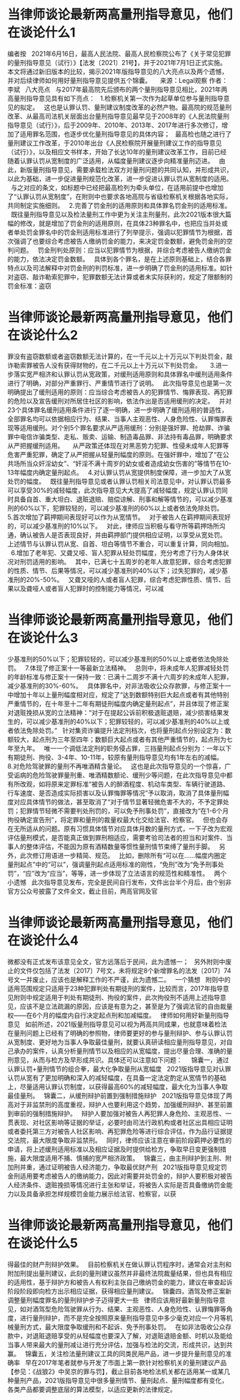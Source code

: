 # 当律师谈论最新两高量刑指导意见，他们在谈论什么1


编者按
 
2021年6月16日，最高人民法院、最高人民检察院公布了《关于常见犯罪的量刑指导意见（试行）》【法发〔2021〕21号】，并于2021年7月1日正式实施。
本文将通过新旧版本的比较，揭示2021年版指导意见的八大亮点以及两个遗憾，并对后续律师如何用好量刑指导意见提供五个锦囊。
 
 
来源：Legal观察
作者：李斌
 
八大亮点
 
与2017年最高院先后颁布的两个量刑指导意见相比，2021年两高量刑指导意见具有如下亮点：
 
1.检察机关第一次作为起草单位参与量刑指导意见的拟定。
 
这也是认罪认罚、量刑建议制度改革的必然产物。最高院的规范量刑改革、从最高司法机关层面出台量刑指导意见最早见于2008年的《人民法院量刑指导意见（试行）》，后于2009年、2010年、2013年、2017年进行多次修订，增加了适用罪名范围，也逐步优化量刑指导意见的具体内容；
 
最高检也随之进行了量刑建议工作改革，于2010年出台《人民检察院开展量刑建议工作的指导意见（试行）》，以及相应文书样本，开始了长达10年的量刑建议改革工作，目前已经随着认罪认罚从宽制度的广泛适用，从幅度量刑建议逐步向精准量刑迈进。
 
由此，新版量刑指导意见，需要承载检法双方对量刑问题的共同认知，并形成共识，以此为基础，进一步促进量刑规范化改革，进一步促进认罪认罚从宽制度的适用。
 
与之对应的条文，如标题中已经把最高检列为牵头单位，在适用前提中也增加了“认罪认罚从宽制度”，在附则中也要求各地高院与省级检察机关根据各地实际，共同制定实施细则。
 
2.完善了罚金刑的适用原则和具体罪名罚金刑的适用标准。
 
既往量刑指导意见以及检法量刑工作中更为关注主刑量刑，此次2021版本很大篇幅的修改，就是增加了罚金刑的适用原则，在具体23种罪名中，也把应当并处或者单处罚金罪名中的罚金刑适用标准进行了列举提示，强调以犯罪情节为根据，首次强调了也要综合考虑被告人缴纳罚金的能力，来决定罚金数额，避免罚金刑的空判问题。
 
罚金刑判处原则：应当以犯罪情节为根据，并综合考虑被告人缴纳罚金的能力，依法决定罚金数额。
 
具体到各个罪名，是在上述原则基础上，结合各罪特点以及司法解释中对罚金刑的判罚标准，进一步明确了罚金刑的适用标准。如针对盗窃、敲诈勒索犯罪中，犯罪数额无法计算或者未实际获利的，规定了限额制的罚金标准：盗窃

# 当律师谈论最新两高量刑指导意见，他们在谈论什么2

罪没有盗窃数额或者盗窃数额无法计算的，在一千元以上十万元以下判处罚金，敲诈勒索罪被告人没有获得财物的，在二千元以上十万元以下判处罚金。
 
 
3.进一步落实宽严相济和认罪认罚从宽政策，对缓刑适用原则和具体罪名中缓刑适用条件进行了明确，对部分严重罪行、严重情节进行了说明。
 
此次指导意见也是第一次明确提出了缓刑适用的原则：应当综合考虑被告人的犯罪情节、悔罪表现、再犯罪的危险以及宣告缓刑对所居住社区的影响，依法作出是否适用缓刑的决定。
 
并对23个具体罪名缓刑适用条件进行了逐一明确，进一步明确了缓刑适用的普适性，全部罪名均可以依据相应行为、结果、当事人主观恶性、人身危险性、认罪悔罪表现等适用缓刑。对个别5个罪名要求从严适用缓刑：分别是强奸罪、抢劫罪、诈骗罪中电信诈骗类型、走私、贩卖、运输、制造毒品罪、非法持有毒品罪，明确要求从严把握缓刑适用。
 
 
从严政策还体现在对黑恶势力犯罪、性侵未成年人犯罪等危害严重犯罪，确定了从严把握从轻量刑幅度的原则。在强奸罪中，增加了“在公共场所当众奸淫幼女”、“奸淫不满十周岁的幼女或者造成幼女伤害的”等情节在10-13年幅度内确定量刑起点。
 
4.对认罪认罚从宽提供制度保障，进一步加大了从宽处罚的幅度。
 
既往量刑指导意见或者认罪认罚相关司法意见中，对认罪认罚最多可以享受30%的减轻幅度，此次指导意见大大提高了减轻幅度，规定认罪认罚同时具备自首、重大坦白、退赃退赔、赔偿谅解、刑事和解等情节的，可以减少基准刑的60%以下，犯罪较轻的，可以减少基准刑的60%以上或者依法免除处罚。
 
5.首次增加了羁押期间表现好可以作为从宽情节。
 
对于被告人在羁押期间表现好的，可以减少基准刑的10%以下。
 
对此，律师应当积极与看守所等羁押场所沟通，确认被告人是否表现良好，并由羁押部门提供相应证明，以享受从宽处罚。
 
上述情节与认罪认罚从宽、自首、坦白等情节不重合，可以重复计算，同向相加。
 
6.增加了老年犯、又聋又哑、盲人犯罪从轻处罚幅度，充分考虑了行为人身体状况对刑罚适用的影响。
 
其中，已满七十五周岁的老年人故意犯罪，综合考虑犯罪的性质、情节、后果等情况，可以减少基准刑的40%以下；过失犯罪的，减少基准刑的20%-50%。
 
又聋又哑的人或者盲人犯罪，综合考虑犯罪性质、情节、后果以及聋哑人或者盲人犯罪时的控制能力等情况，可以减

# 当律师谈论最新两高量刑指导意见，他们在谈论什么3

少基准刑的50%以下；犯罪较轻的，可以减少基准刑的50%以上或者依法免除处罚。
 
7.体现了修正案十一等最新立法精神。
 
总则中，将未成年人犯罪减轻处罚的年龄标准与修正案十一保持一致：已满十二周岁不满十六周岁的未成年人犯罪，减少基准刑的30%-60%。
 
具体罪名中，对非法吸收公众存款罪，与修正案十一中增加十年以上量刑幅度相对应，规定了“达到数额特别巨大起点或者有其他特别严重情节的，在十年至十二年有期徒刑幅度内确定量刑起点”，并且体现了修正案对退赃挽损从宽的立法精神：“对于在提起公诉前积极退赃退赔，减少损害结果发生的，可以减少基准刑的40%以下；犯罪较轻的，可以减少基准刑的40%以上或者依法免除处罚。”
 
针对集资诈骗提升法定刑档次，也将量刑起点分别设定为：数额较大，起点刑为三年至四年；数额巨大起点或者有其他严重情节的，起点刑为七年至九年。
 
唯一一个调低法定刑的职务侵占罪，三挡量刑起点分别为：一年以下有期徒刑、拘役、3-4年、10-11年，较原有量刑指导意见均有1年左右的减幅。
 
8.对危险驾驶罪的量刑不再唯酒精含量论。
 
这也是此次指导意见的一个惊喜，广受诟病的危险驾驶罪量刑重、唯酒精数额论、缓刑少等问题，在此次指导意见中都有所改观，如将原来定罪标准“被告人的醉酒程度、机动车类型、车辆行驶道路、行车速度、是否造成实际损害以及认罪悔罪等情况”予以取消，取消了具体量刑幅度对应具体情节的做法，甚至取消了“对于情节显著轻微危害不大的，不予定罪处罚；犯罪情节轻微不需要判处刑罚的，可以免予刑事处罚”，直接改为“在1-6个月拘役确定宣告刑”，将定罪和量刑的裁量权最大化交给法官、检察官。
 
但也会存在无所适从的问题。原有习惯具体情节对应具体月数的量刑方式，一下子改为宏观评估量刑模式，是否能真正做到罪刑相适应，需要考验司法者的担当和对案件、当事人的整体评估，不能因为原有酒精数量等惯性量刑情节束缚了量刑手脚。
 
另外，此次修订用语进一步精简、规范。
 
比如，删除所有“可以在……幅度内圈定量刑起点”中的“可以”，强调量刑起点适用标准的刚性，“免刑”改为“免予刑事处罚”，“应”改为“应当”，等等，进一步体现了立法语言的规范性和精准性。
 
两个小遗憾
 
此次指导意见发布，完全是民间自行发布，文件出台半个月后，由个别非官方公众号披露了文件全文，截止目前，两高官网及官

# 当律师谈论最新两高量刑指导意见，他们在谈论什么4

微都没有正式发布该意见全文，官方远落后于民间，此为遗憾一；
 
另外附则中废止的文件仅包括了法发〔2017〕7号文，未将规定8个新增罪名的法发〔2017〕74号文一并废止，应该也是解释工作的不严谨，此为遗憾二。
 
一个猜想
 
附则中的适用范围规定只适用于23种犯罪判处有期徒刑的案件，比较而言，2017年指导意见附则中规定适用于判处有期徒刑、拘役的案件，此次拘役刑不适用上述指导意见，应该不是立法疏漏的原因，应该是有意为之，甚至是为了强调法官的自由裁量权——在6个月的幅度内自行决定起点刑和加减幅度。
 
律师如何用好新量刑指导意见
 
如前所述，2021版量刑指导意见可以视为两高共同成果，也就意味着检法在量刑问题上已经有了明确的参照物，律师要更好的参与量刑辩护、参与认罪认罚从宽制度、更好地为当事人争取最佳量刑，就要认真研读相应量刑指导意见，对自己承办的案件，认真分析量刑情节以及相应的从宽幅度，提出尽量合理、准确的量刑意见，从而与检方及早形成共识。具体还可以注意如下问题：
 
 
锦囊一，通过认罪认罚+量刑情节的组合拳，最大化争取量刑从宽幅度
 
2021版指导意见对认罪认罚从宽有了更加明确和深入的减轻幅度，在具备一定法定酌定从宽情节的基础上，尽量适用认罪认罚制度，以获得最高60%的减轻幅度，最大化为当事人争取最佳量刑。
 
锦囊二，从缓刑辩护前置到强制措施辩护
 
2021版指导意见体现了两高对于非监禁刑的高度重视，辩护人也要利用这个趋势，加强缓刑辩护、甚至前置到审前的强制措施辩护。
 
辩护人要加强对被告人再犯罪人身危险、主观恶性、一贯表现、对社区影响等证据的举证，必要时由司法行政机构或者社区出具相应证明或者委托第三方对被告人社区影响、再犯罪危险等进行综合评估，作为品行证据提交法院，最大限度争取非监禁刑。
 
同时，律师应该注意在审前阶段羁押必要性的申请，将上述缓刑适用标准以及相应证据及时提供给检方，争取早日变更强制措施，最大限度适用不捕、慎捕的宽严相济政策。
 
锦囊三，由主刑辩护到主刑、附加刑并重，通过证明被告人经济能力，争取最优财产刑
 
2021版指导意见规定罚金刑适用要考虑被告人的缴纳能力，因此对需要并处罚金的，辩护人要积极对被告人经济条件、退赃挽损等情况进行主张和举证，将被告人实际是否具备缴纳罚金能力以及具备承担怎样规模罚金能力展示给法官、检察官，以获

# 当律师谈论最新两高量刑指导意见，他们在谈论什么5

得最佳的财产刑辩护效果。
 
目前检察机关在做认罪认罚程序时，通常会对主刑和附加刑提出量刑建议，此刻的量刑建议虽然并非最终法院裁量结果，但也具有相应的适用性，基于辩护方和被告人有权利主张自己缴纳罚金的能力，建议在审查起诉阶段阶段即向检方出示相应证据，获得相应量刑建议。
 
锦囊四，酒驾及修正案新调整量刑幅度罪名的量刑辩护步子迈得更大一些
 
律师应该用好最新量刑指导意见，如对酒驾型危险驾驶罪从行为、结果、主观恶性、人身危险性、认罪悔罪等角度，进行量刑辩护，而不是完全按照原来量刑指导意见中多少毫克对应一个月等机械量刑方式，最大限度争取缓刑和不起诉、免予刑事处罚。
 
在如非法吸收公众存款中，对退赃退赔享受的从轻幅度也要深入了解，对退赃退赔金额、时机以及能给当事人带来最大的量刑减让进行充分评估，加强与检法的交流，形成共识，达到共赢。
 
锦囊五，关注检法量刑建议工具的同类民用产品，进一步提升量刑意见的准确率
 
早在2017年笔者就参与开发了市面上第一款针对检察机关的量刑建议产品【参见：《战狼2》中吴京的罪与罚】，截止目前各地检法机关都在适用某一或某几种量刑产品，2021版指导意见中很多量刑情节、量刑起点、量刑幅度都有变化，各类产品都要调整底层的算法模型，以适应更新的法律规定。
 


